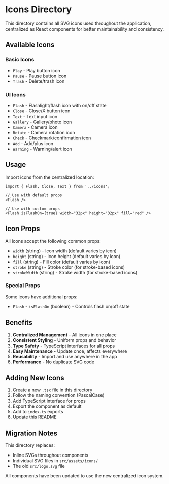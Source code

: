 # Icons Directory

This directory contains all SVG icons used throughout the application, centralized as React components for better maintainability and consistency.

## Available Icons

### Basic Icons
- `Play` - Play button icon
- `Pause` - Pause button icon
- `Trash` - Delete/trash icon

### UI Icons
- `Flash` - Flashlight/flash icon with on/off state
- `Close` - Close/X button icon
- `Text` - Text input icon
- `Gallery` - Gallery/photo icon
- `Camera` - Camera icon
- `Rotate` - Camera rotation icon
- `Check` - Checkmark/confirmation icon
- `Add` - Add/plus icon
- `Warning` - Warning/alert icon

## Usage

Import icons from the centralized location:

```tsx
import { Flash, Close, Text } from '../icons';

// Use with default props
<Flash />

// Use with custom props
<Flash isFlashOn={true} width="32px" height="32px" fill="red" />
```

## Icon Props

All icons accept the following common props:

- `width` (string) - Icon width (default varies by icon)
- `height` (string) - Icon height (default varies by icon)
- `fill` (string) - Fill color (default varies by icon)
- `stroke` (string) - Stroke color (for stroke-based icons)
- `strokeWidth` (string) - Stroke width (for stroke-based icons)

### Special Props

Some icons have additional props:

- `Flash` - `isFlashOn` (boolean) - Controls flash on/off state

## Benefits

1. **Centralized Management** - All icons in one place
2. **Consistent Styling** - Uniform props and behavior
3. **Type Safety** - TypeScript interfaces for all props
4. **Easy Maintenance** - Update once, affects everywhere
5. **Reusability** - Import and use anywhere in the app
6. **Performance** - No duplicate SVG code

## Adding New Icons

1. Create a new `.tsx` file in this directory
2. Follow the naming convention (PascalCase)
3. Add TypeScript interface for props
4. Export the component as default
5. Add to `index.ts` exports
6. Update this README

## Migration Notes

This directory replaces:
- Inline SVGs throughout components
- Individual SVG files in `src/assets/icons/`
- The old `src/logo.svg` file

All components have been updated to use the new centralized icon system.